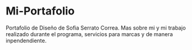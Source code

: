 # Mi-Portafolio
Portafolio de Diseño de Sofia Serrato Correa. Mas sobre mi y mi trabajo realizado durante el programa, servicios para marcas y de manera inpendendiente.
